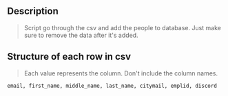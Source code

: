 ## Description
> Script go through the csv and add the people to database. Just make sure to remove the data after it's added. 

## Structure of each row in csv
> Each value represents the column. Don't include the column names.
```
email, first_name, middle_name, last_name, citymail, emplid, discord
```